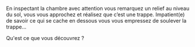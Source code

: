 En inspectant la chambre avec attention vous remarquez un relief au niveau du sol, vous vous approchez et réalisez que c’est une trappe. Impatient(e) de savoir ce qui se cache en dessous vous vous empressez de soulever la trappe…

Qu'est ce que vous découvrez ?